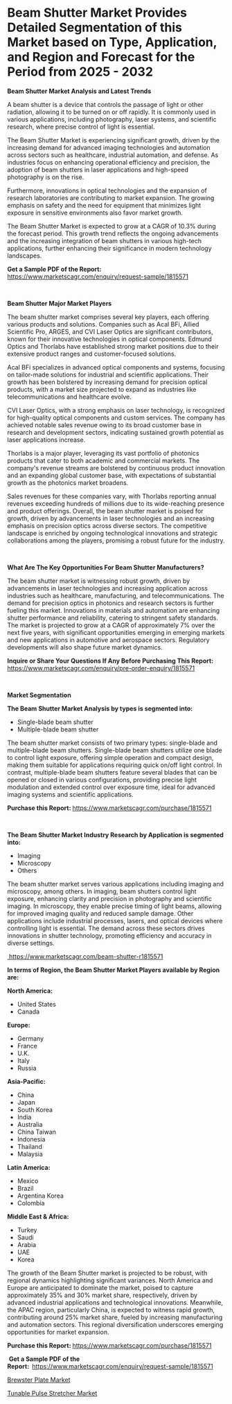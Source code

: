 <p><h1>Beam Shutter Market Provides Detailed Segmentation of this Market based on Type, Application, and Region and Forecast for the Period from 2025 - 2032</h1></p><p><strong>Beam Shutter Market Analysis and Latest Trends</strong></p>
<p><p>A beam shutter is a device that controls the passage of light or other radiation, allowing it to be turned on or off rapidly. It is commonly used in various applications, including photography, laser systems, and scientific research, where precise control of light is essential. </p><p>The Beam Shutter Market is experiencing significant growth, driven by the increasing demand for advanced imaging technologies and automation across sectors such as healthcare, industrial automation, and defense. As industries focus on enhancing operational efficiency and precision, the adoption of beam shutters in laser applications and high-speed photography is on the rise. </p><p>Furthermore, innovations in optical technologies and the expansion of research laboratories are contributing to market expansion. The growing emphasis on safety and the need for equipment that minimizes light exposure in sensitive environments also favor market growth. </p><p>The Beam Shutter Market is expected to grow at a CAGR of 10.3% during the forecast period. This growth trend reflects the ongoing advancements and the increasing integration of beam shutters in various high-tech applications, further enhancing their significance in modern technology landscapes.</p></p>
<p><strong>Get a Sample PDF of the Report:&nbsp;</strong> <a href="https://www.marketscagr.com/enquiry/request-sample/1815571?utm_campaign=1848&utm_medium=2&utm_source=Github&utm_content=ia&utm_term=06042025&utm_id=beam-shutter">https://www.marketscagr.com/enquiry/request-sample/1815571</a></p>
<p>&nbsp;</p>
<p><strong>Beam Shutter Major Market Players</strong></p>
<p><p>The beam shutter market comprises several key players, each offering various products and solutions. Companies such as Acal BFi, Allied Scientific Pro, ARGES, and CVI Laser Optics are significant contributors, known for their innovative technologies in optical components. Edmund Optics and Thorlabs have established strong market positions due to their extensive product ranges and customer-focused solutions.</p><p>Acal BFi specializes in advanced optical components and systems, focusing on tailor-made solutions for industrial and scientific applications. Their growth has been bolstered by increasing demand for precision optical products, with a market size projected to expand as industries like telecommunications and healthcare evolve.</p><p>CVI Laser Optics, with a strong emphasis on laser technology, is recognized for high-quality optical components and custom services. The company has achieved notable sales revenue owing to its broad customer base in research and development sectors, indicating sustained growth potential as laser applications increase.</p><p>Thorlabs is a major player, leveraging its vast portfolio of photonics products that cater to both academic and commercial markets. The company's revenue streams are bolstered by continuous product innovation and an expanding global customer base, with expectations of substantial growth as the photonics market broadens.</p><p>Sales revenues for these companies vary, with Thorlabs reporting annual revenues exceeding hundreds of millions due to its wide-reaching presence and product offerings. Overall, the beam shutter market is poised for growth, driven by advancements in laser technologies and an increasing emphasis on precision optics across diverse sectors. The competitive landscape is enriched by ongoing technological innovations and strategic collaborations among the players, promising a robust future for the industry.</p></p>
<p>&nbsp;</p>
<p><strong>What Are The Key Opportunities For Beam Shutter Manufacturers?</strong></p>
<p><p>The beam shutter market is witnessing robust growth, driven by advancements in laser technologies and increasing application across industries such as healthcare, manufacturing, and telecommunications. The demand for precision optics in photonics and research sectors is further fueling this market. Innovations in materials and automation are enhancing shutter performance and reliability, catering to stringent safety standards. The market is projected to grow at a CAGR of approximately 7% over the next five years, with significant opportunities emerging in emerging markets and new applications in automotive and aerospace sectors. Regulatory developments will also shape future market dynamics.</p></p>
<p><strong>Inquire or Share Your Questions If Any Before Purchasing This Report:</strong> <a href="https://www.marketscagr.com/enquiry/pre-order-enquiry/1815571?utm_campaign=1848&utm_medium=2&utm_source=Github&utm_content=ia&utm_term=06042025&utm_id=beam-shutter">https://www.marketscagr.com/enquiry/pre-order-enquiry/1815571</a></p>
<p>&nbsp;</p>
<p><strong>Market Segmentation</strong></p>
<p><strong>The Beam Shutter Market Analysis by types is segmented into:</strong></p>
<p><ul><li>Single-blade beam shutter</li><li>Multiple-blade beam shutter</li></ul></p>
<p><p>The beam shutter market consists of two primary types: single-blade and multiple-blade beam shutters. Single-blade beam shutters utilize one blade to control light exposure, offering simple operation and compact design, making them suitable for applications requiring quick on/off light control. In contrast, multiple-blade beam shutters feature several blades that can be opened or closed in various configurations, providing precise light modulation and extended control over exposure time, ideal for advanced imaging systems and scientific applications.</p></p>
<p><strong>Purchase this Report:&nbsp;</strong><a href="https://www.marketscagr.com/purchase/1815571?utm_campaign=1848&utm_medium=2&utm_source=Github&utm_content=ia&utm_term=06042025&utm_id=beam-shutter">https://www.marketscagr.com/purchase/1815571</a></p>
<p>&nbsp;</p>
<p><strong>The Beam Shutter Market Industry Research by Application is segmented into:</strong></p>
<p><ul><li>Imaging</li><li>Microscopy</li><li>Others</li></ul></p>
<p><p>The beam shutter market serves various applications including imaging and microscopy, among others. In imaging, beam shutters control light exposure, enhancing clarity and precision in photography and scientific imaging. In microscopy, they enable precise timing of light beams, allowing for improved imaging quality and reduced sample damage. Other applications include industrial processes, lasers, and optical devices where controlling light is essential. The demand across these sectors drives innovations in shutter technology, promoting efficiency and accuracy in diverse settings.</p></p>
<p><a href="https://www.marketscagr.com/beam-shutter-r1815571?utm_campaign=1848&utm_medium=2&utm_source=Github&utm_content=ia&utm_term=06042025&utm_id=beam-shutter">&nbsp;https://www.marketscagr.com/beam-shutter-r1815571</a></p>
<p><strong>In terms of Region, the Beam Shutter Market Players available by Region are:</strong></p>
<p>
    <p> <strong> North America: </strong>
        <ul>
            <li>United States</li>
            <li>Canada</li>
        </ul>
        </p> 
    <p> <strong> Europe: </strong>
        <ul>
            <li>Germany</li>
            <li>France</li>
            <li>U.K.</li>
            <li>Italy</li>
            <li>Russia</li>
        </ul>
        </p> 
    <p> <strong> Asia-Pacific: </strong>
        <ul>
            <li>China</li>
            <li>Japan</li>
            <li>South Korea</li>
            <li>India</li>
            <li>Australia</li>
            <li>China Taiwan</li>
            <li>Indonesia</li>
            <li>Thailand</li>
            <li>Malaysia</li>
        </ul>
        </p> 
    <p> <strong> Latin America: </strong>
        <ul>
            <li>Mexico</li>
            <li>Brazil</li>
            <li>Argentina Korea</li>
            <li>Colombia</li>
        </ul>
        </p> 
    <p> <strong> Middle East & Africa: </strong>
        <ul>
            <li>Turkey</li>
            <li>Saudi</li>
            <li>Arabia</li>
            <li>UAE</li>
            <li>Korea</li>
        </ul>
    </p>
    </p>
<p><p>The growth of the Beam Shutter market is projected to be robust, with regional dynamics highlighting significant variances. North America and Europe are anticipated to dominate the market, poised to capture approximately 35% and 30% market share, respectively, driven by advanced industrial applications and technological innovations. Meanwhile, the APAC region, particularly China, is expected to witness rapid growth, contributing around 25% market share, fueled by increasing manufacturing and automation sectors. This regional diversification underscores emerging opportunities for market expansion.</p></p>
<p><strong>Purchase this Report: </strong><a href="https://www.marketscagr.com/purchase/1815571?utm_campaign=1848&utm_medium=2&utm_source=Github&utm_content=ia&utm_term=06042025&utm_id=beam-shutter">https://www.marketscagr.com/purchase/1815571</a></p>
<p>&nbsp;<strong>Get a Sample PDF of the Report:&nbsp;&nbsp;</strong><a href="https://www.marketscagr.com/enquiry/request-sample/1815571?utm_campaign=1848&utm_medium=2&utm_source=Github&utm_content=ia&utm_term=06042025&utm_id=beam-shutter">https://www.marketscagr.com/enquiry/request-sample/1815571</a></p>
<p><strong></strong></p>
<p><p><a href="https://github.com/leolamarnal9/Market-Research-Report-List-1/blob/main/brewster-plate-market.md?utm_campaign=1848&utm_medium=2&utm_source=Github&utm_content=ia&utm_term=06042025&utm_id=beam-shutter">Brewster Plate Market</a></p><p><a href="https://github.com/WillieWoodard/Market-Research-Report-List-7/blob/main/tunable-pulse-stretcher-market.md?utm_campaign=1848&utm_medium=2&utm_source=Github&utm_content=ia&utm_term=06042025&utm_id=beam-shutter">Tunable Pulse Stretcher Market</a></p></p>